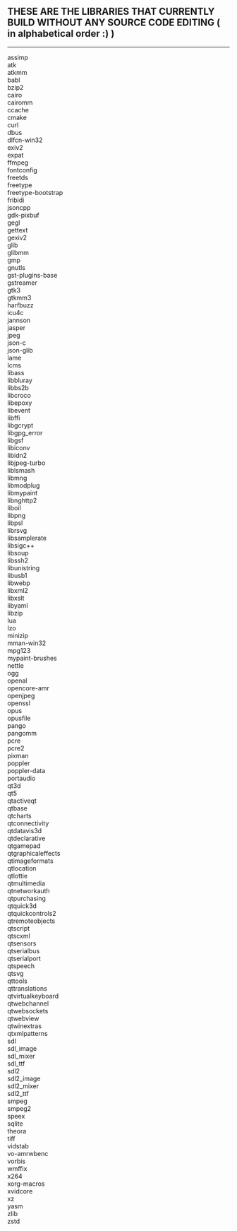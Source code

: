 ## THESE ARE THE LIBRARIES THAT CURRENTLY BUILD WITHOUT ANY SOURCE CODE EDITING ( in alphabetical order :) )

------------------------------------------------------------------------------------------------------------

assimp \
atk \
atkmm \
babl \
bzip2 \
cairo \
cairomm \
ccache \
cmake \
curl \
dbus \
dlfcn-win32 \
exiv2 \
expat \
ffmpeg \
fontconfig \
freetds \
freetype \
freetype-bootstrap \
fribidi \
jsoncpp \
gdk-pixbuf \
gegl \
gettext \
gexiv2 \
glib \
glibmm \
gmp \
gnutls \
gst-plugins-base \
gstreamer \
gtk3 \
gtkmm3 \
harfbuzz \
icu4c \
jannson \
jasper \
jpeg \
json-c \
json-glib \
lame \
lcms \
libass \
libbluray \
libbs2b \
libcroco \
libepoxy \
libevent \
libffi \
libgcrypt \
libgpg_error \
libgsf \
libiconv \
libidn2 \
libjpeg-turbo \
liblsmash \
libmng \
libmodplug \
libmypaint \
libnghttp2 \
liboil \
libpng \
libpsl \
librsvg \
libsamplerate \
libsigc++ \
libsoup \
libssh2 \
libunistring \
libusb1 \
libwebp \
libxml2 \
libxslt \
libyaml \
libzip \
lua \
lzo \
minizip \
mman-win32 \
mpg123 \
mypaint-brushes \
nettle \
ogg \
openal \
opencore-amr \
openjpeg \
openssl \
opus \
opusfile \
pango \
pangomm \
pcre \
pcre2 \
pixman \
poppler \
poppler-data \
portaudio \
qt3d \
qt5 \
qtactiveqt \
qtbase \
qtcharts \
qtconnectivity \
qtdatavis3d \
qtdeclarative \
qtgamepad \
qtgraphicaleffects \
qtimageformats \
qtlocation \
qtlottie \
qtmultimedia \
qtnetworkauth \
qtpurchasing \
qtquick3d \
qtquickcontrols2 \
qtremoteobjects \
qtscript \
qtscxml \
qtsensors \
qtserialbus \
qtserialport \
qtspeech \
qtsvg \
qttools \
qttranslations \
qtvirtualkeyboard \
qtwebchannel \
qtwebsockets \
qtwebview \
qtwinextras \
qtxmlpatterns \
sdl \
sdl_image \
sdl_mixer \
sdl_ttf \
sdl2 \
sdl2_image \
sdl2_mixer \
sdl2_ttf \
smpeg \
smpeg2 \
speex \
sqlite \
theora \
tiff \
vidstab \
vo-amrwbenc \
vorbis \
wmffix \
x264 \
xorg-macros \
xvidcore \
xz \
yasm \
zlib \
zstd
